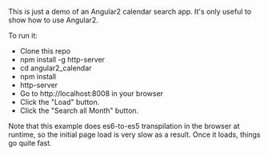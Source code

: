 This is just a demo of an Angular2 calendar search app. It's only useful to show how to use Angular2.

To run it:

 - Clone this repo
 - npm install -g http-server
 - cd angular2_calendar
 - npm install
 - http-server
 - Go to http://localhost:8008 in your browser
 - Click the "Load" button.
 - Click the "Search all Month" button.

Note that this example does es6-to-es5 transpilation in the browser at runtime, so the initial page load is very slow as a result. Once it loads, things go quite fast.
